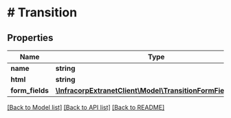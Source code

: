 # # Transition

## Properties

Name | Type | Description | Notes
------------ | ------------- | ------------- | -------------
**name** | **string** |  | [optional]
**html** | **string** |  | [optional]
**form_fields** | [**\InfracorpExtranetClient\Model\TransitionFormFieldsInner[]**](TransitionFormFieldsInner.md) |  | [optional]

[[Back to Model list]](../../README.md#models) [[Back to API list]](../../README.md#endpoints) [[Back to README]](../../README.md)
